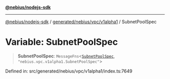 [**@nebius/nodejs-sdk**](../../../../../README.md)

***

[@nebius/nodejs-sdk](../../../../../README.md) / [generated/nebius/vpc/v1alpha1](../README.md) / SubnetPoolSpec

# Variable: SubnetPoolSpec

> **SubnetPoolSpec**: `MessageFns`\<[`SubnetPoolSpec`](../interfaces/SubnetPoolSpec.md), `"nebius.vpc.v1alpha1.SubnetPoolSpec"`\>

Defined in: src/generated/nebius/vpc/v1alpha1/index.ts:7649
